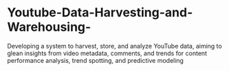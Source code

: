 # Youtube-Data-Harvesting-and-Warehousing-
Developing a system to harvest, store, and analyze YouTube data, aiming to glean insights from video metadata, comments, and trends for content performance analysis, trend spotting, and predictive modeling
